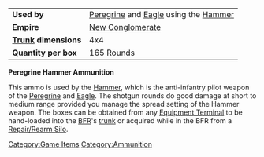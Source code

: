 |                                             |                                                                                                                |
| ------------------------------------------- | -------------------------------------------------------------------------------------------------------------- |
| **Used by**                                 | [Peregrine](Peregrine.md) and [Eagle](Eagle.md) using the [Hammer](Hammer.md) |
| **Empire**                                  | [New Conglomerate](New_Conglomerate.md)                                                             |
| **[Trunk](Trunk.md) dimensions** | 4x4                                                                                                            |
| **Quantity per box**                        | 165 Rounds                                                                                                     |

**Peregrine Hammer Ammunition**

This ammo is used by the [Hammer](Hammer.md), which is the
anti-infantry pilot weapon of the [Peregrine](Peregrine.md) and
[Eagle](Eagle.md). The shotgun rounds do good damage at short to
medium range provided you manage the spread setting of the Hammer
weapon. The boxes can be obtained from any [Equipment
Terminal](Equipment_Terminal.md) to be hand-loaded into the
[BFR](BFR.md)'s [trunk](trunk.md) or acquired while in
the BFR from a [Repair/Rearm Silo](Repair/Rearm_Silo.md).

[Category:Game Items](Category:Game_Items.md)
[Category:Ammunition](Category:Ammunition.md)
